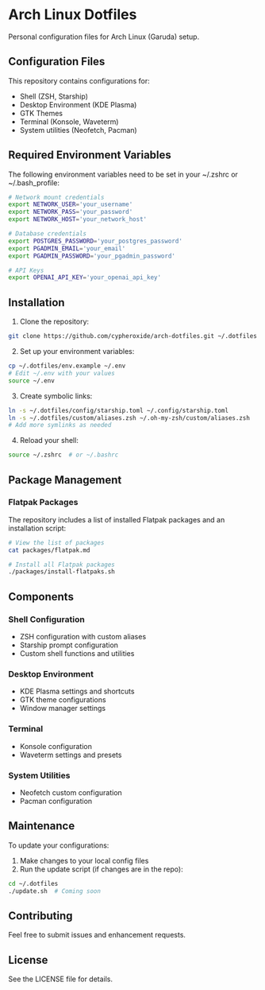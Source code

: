 # Arch Linux Dotfiles

Personal configuration files for Arch Linux (Garuda) setup.

## Configuration Files

This repository contains configurations for:
- Shell (ZSH, Starship)
- Desktop Environment (KDE Plasma)
- GTK Themes
- Terminal (Konsole, Waveterm)
- System utilities (Neofetch, Pacman)

## Required Environment Variables

The following environment variables need to be set in your ~/.zshrc or ~/.bash_profile:

```bash
# Network mount credentials
export NETWORK_USER='your_username'
export NETWORK_PASS='your_password'
export NETWORK_HOST='your_network_host'

# Database credentials
export POSTGRES_PASSWORD='your_postgres_password'
export PGADMIN_EMAIL='your_email'
export PGADMIN_PASSWORD='your_pgadmin_password'

# API Keys
export OPENAI_API_KEY='your_openai_api_key'
```

## Installation

1. Clone the repository:
```bash
git clone https://github.com/cypheroxide/arch-dotfiles.git ~/.dotfiles
```

2. Set up your environment variables:
```bash
cp ~/.dotfiles/env.example ~/.env
# Edit ~/.env with your values
source ~/.env
```

3. Create symbolic links:
```bash
ln -s ~/.dotfiles/config/starship.toml ~/.config/starship.toml
ln -s ~/.dotfiles/custom/aliases.zsh ~/.oh-my-zsh/custom/aliases.zsh
# Add more symlinks as needed
```

4. Reload your shell:
```bash
source ~/.zshrc  # or ~/.bashrc
```

## Package Management

### Flatpak Packages
The repository includes a list of installed Flatpak packages and an installation script:

```bash
# View the list of packages
cat packages/flatpak.md

# Install all Flatpak packages
./packages/install-flatpaks.sh
```


## Components

### Shell Configuration
- ZSH configuration with custom aliases
- Starship prompt configuration
- Custom shell functions and utilities

### Desktop Environment
- KDE Plasma settings and shortcuts
- GTK theme configurations
- Window manager settings

### Terminal
- Konsole configuration
- Waveterm settings and presets

### System Utilities
- Neofetch custom configuration
- Pacman configuration

## Maintenance

To update your configurations:

1. Make changes to your local config files
2. Run the update script (if changes are in the repo):
```bash
cd ~/.dotfiles
./update.sh  # Coming soon
```

## Contributing

Feel free to submit issues and enhancement requests.

## License

See the LICENSE file for details.
